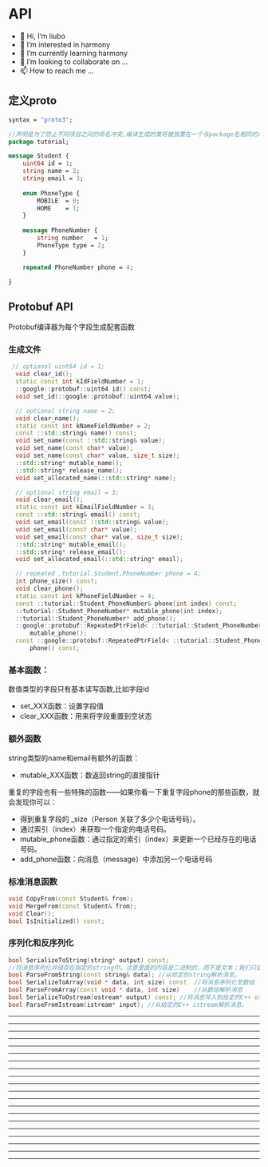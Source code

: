 # API

* 👋 Hi, I’m liubo
* 👀 I’m interested in harmony
* 🌱 I’m currently learning harmony
* 💞️ I’m looking to collaborate on ...
* 📫 How to reach me ...





## 定义proto

```protobuf
syntax = "proto3";

//声明是为了防止不同项目之间的命名冲突,编译生成的类将被放置在一个与package名相同的命名空间中。
package tutorial;

message Student {
	uint64 id = 1;
	string name = 2;
	string email = 3;
	
	enum PhoneType {
		MOBILE 	= 0;
		HOME 	= 1;
	}
	
	message PhoneNumber { 
		string number 	= 1;
	    PhoneType type = 2;
	}

	repeated PhoneNumber phone = 4;

}
```



## Protobuf API

Protobuf编译器为每个字段生成配套函数

### 生成文件

```c++
 // optional uint64 id = 1;
  void clear_id();
  static const int kIdFieldNumber = 1;
  ::google::protobuf::uint64 id() const;
  void set_id(::google::protobuf::uint64 value);

  // optional string name = 2;
  void clear_name();
  static const int kNameFieldNumber = 2;
  const ::std::string& name() const;
  void set_name(const ::std::string& value);
  void set_name(const char* value);
  void set_name(const char* value, size_t size);
  ::std::string* mutable_name();
  ::std::string* release_name();
  void set_allocated_name(::std::string* name);

  // optional string email = 3;
  void clear_email();
  static const int kEmailFieldNumber = 3;
  const ::std::string& email() const;
  void set_email(const ::std::string& value);
  void set_email(const char* value);
  void set_email(const char* value, size_t size);
  ::std::string* mutable_email();
  ::std::string* release_email();
  void set_allocated_email(::std::string* email);

  // repeated .tutorial.Student.PhoneNumber phone = 4;
  int phone_size() const;
  void clear_phone();
  static const int kPhoneFieldNumber = 4;
  const ::tutorial::Student_PhoneNumber& phone(int index) const;
  ::tutorial::Student_PhoneNumber* mutable_phone(int index);
  ::tutorial::Student_PhoneNumber* add_phone();
  ::google::protobuf::RepeatedPtrField< ::tutorial::Student_PhoneNumber >*
      mutable_phone();
  const ::google::protobuf::RepeatedPtrField< ::tutorial::Student_PhoneNumber >&
      phone() const;
```

### 基本函数：

数值类型的字段只有基本读写函数,比如字段id

- set_XXX函数：设置字段值
- clear_XXX函数：用来将字段重置到空状态



### 额外函数

string类型的name和email有额外的函数：

- mutable_XXX函数：数返回string的直接指针


重复的字段也有一些特殊的函数——如果你看一下重复字段phone的那些函数，就会发现你可以：

- 得到重复字段的 _size（Person 关联了多少个电话号码）。
- 通过索引（index）来获取一个指定的电话号码。
- mutable_phone函数：通过指定的索引（index）来更新一个已经存在的电话号码。
- add_phone函数：向消息（message）中添加另一个电话号码



### 标准消息函数

```c++
void CopyFrom(const Student& from);
void MergeFrom(const Student& from);
void Clear();
bool IsInitialized() const;
```

### 序列化和反序列化

```C++
bool SerializeToString(string* output) const; 
//将消息序列化并储存在指定的string中。注意里面的内容是二进制的，而不是文本；我们只是使用string作为一个很方便的容器。
bool ParseFromString(const string& data); //从给定的string解析消息。
bool SerializeToArray(void * data, int size) const	//将消息序列化至数组
bool ParseFromArray(const void * data, int size)	//从数组解析消息
bool SerializeToOstream(ostream* output) const; //将消息写入到给定的C++ ostream中。
bool ParseFromIstream(istream* input); //从给定的C++ istream解析消息。
```


































---
---
---
---
---
---
---
---
---
---
---
---
---
---
---
---
---
---
---
---











